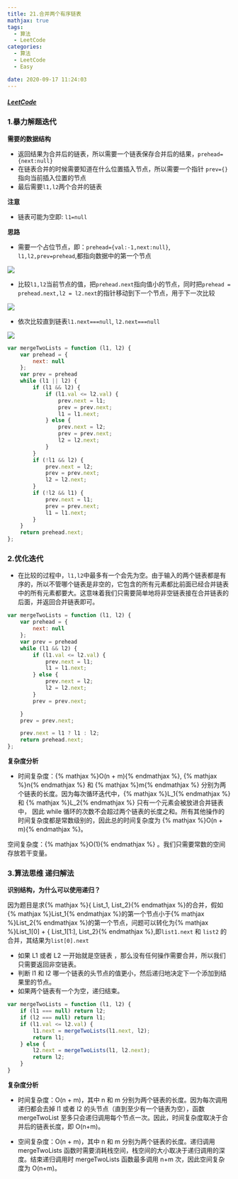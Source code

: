 ```yaml
---
title: 21.合并两个有序链表
mathjax: true
tags:
  - 算法
  - LeetCode
categories:
  - 算法
  - LeetCode
  - Easy

date: 2020-09-17 11:24:03
---
```


##### [LeetCode](https://leetcode-cn.com/problems/merge-two-sorted-lists/)

### 1.暴力解题迭代

**需要的数据结构**

+ 返回结果为合并后的链表，所以需要一个链表保存合并后的结果，`prehead={next:null}`
+ 在链表合并的时候需要知道在什么位置插入节点，所以需要一个指针 `prev={}` 指向当前插入位置的节点
+ 最后需要`l1,l2`两个合并的链表

**注意**

+ 链表可能为空即: `l1=null`

**思路**

+ 需要一个占位节点，即：`prehead={val:-1,next:null}`, `l1,l2,prev=prehead`,都指向数据中的第一个节点

![](0001.jpg)

+ 比较`l1,l2`当前节点的值，把`prehead.next`指向值小的节点，同时把`prehead = prehead.next,l2 = l2.next`的指针移动到下一个节点，用于下一次比较

![](0002.jpg)

+ 依次比较直到链表`l1.next===null`, `l2.next===null`

![](0003.jpg)

```javascript
var mergeTwoLists = function (l1, l2) {
    var prehead = {
        next: null
    };
    var prev = prehead
    while (l1 || l2) {
        if (l1 && l2) {
            if (l1.val <= l2.val) {
                prev.next = l1;
                prev = prev.next;
                l1 = l1.next;
            } else {
                prev.next = l2;
                prev = prev.next;
                l2 = l2.next;
            }
        }
        if (!l1 && l2) {
            prev.next = l2;
            prev = prev.next;
            l2 = l2.next;
        }
        if (!l2 && l1) {
            prev.next = l1;
            prev = prev.next;
            l1 = l1.next;
        }
    }
    return prehead.next;
};
```


### 2.优化迭代

+ 在比较的过程中，`l1,l2`中最多有一个会先为空。由于输入的两个链表都是有序的，所以不管哪个链表是非空的，它包含的所有元素都比前面已经合并链表中的所有元素都要大。这意味着我们只需要简单地将非空链表接在合并链表的后面，并返回合并链表即可。

```javascript
var mergeTwoLists = function (l1, l2) {
    var prehead = {
        next: null
    };
    var prev = prehead
    while (l1 && l2) {
        if (l1.val <= l2.val) {
            prev.next = l1;
            l1 = l1.next;
        } else {
            prev.next = l2;
            l2 = l2.next;
        }
        prev = prev.next;

    }
    prev = prev.next;

    prev.next = l1 ? l1 : l2;
    return prehead.next;
};
```

**复杂度分析**

+ 时间复杂度：{% mathjax %}O(n + m){% endmathjax %}, {% mathjax %}n{% endmathjax %} 和 {% mathjax %}m{% endmathjax %} 分别为两个链表的长度。因为每次循环迭代中，{% mathjax %}L_1{% endmathjax %} 和 {% mathjax %}L_2{% endmathjax %} 只有一个元素会被放进合并链表中， 因此 while 循环的次数不会超过两个链表的长度之和。所有其他操作的时间复杂度都是常数级别的，因此总的时间复杂度为 {% mathjax %}O(n + m){% endmathjax %}。

空间复杂度：{% mathjax %}O(1){% endmathjax %} 。我们只需要常数的空间存放若干变量。

### 3.算法思维 递归解法

**识别结构，为什么可以使用递归？**

因为题目是求{% mathjax %}\{ List_1, List_2\}{% endmathjax %}的合并，假如{% mathjax %}List_1{% endmathjax %}的第一个节点小于{% mathjax %}List_2{% endmathjax %}的第一个节点，问题可以转化为{% mathjax %}List_1[0] + \{ List_1[1:], List_2\}{% endmathjax %},即`list1.next` 和 `list2` 的合并，其结果为`list[0].next` 

+ 如果 L1 或者 L2 一开始就是空链表 ，那么没有任何操作需要合并，所以我们只需要返回非空链表。
+ 判断 l1 和 l2 哪一个链表的头节点的值更小，然后递归地决定下一个添加到结果里的节点。
+ 如果两个链表有一个为空，递归结束。

```javascript
var mergeTwoLists = function (l1, l2) {
    if (l1 === null) return l2;
    if (l2 === null) return l1;
    if (l1.val <= l2.val) {
        l1.next = mergeTwoLists(l1.next, l2);
        return l1;
    } else {
        l2.next = mergeTwoLists(l1, l2.next);
        return l2;
    }
}
```

**复杂度分析**

+ 时间复杂度：O(n + m)，其中 n 和 m 分别为两个链表的长度。因为每次调用递归都会去掉 l1 或者 l2 的头节点（直到至少有一个链表为空），函数 mergeTwoList 至多只会递归调用每个节点一次。因此，时间复杂度取决于合并后的链表长度，即 O(n+m)。

+ 空间复杂度：O(n + m)，其中 n 和 m 分别为两个链表的长度。递归调用 mergeTwoLists 函数时需要消耗栈空间，栈空间的大小取决于递归调用的深度。结束递归调用时 mergeTwoLists 函数最多调用 n+m 次，因此空间复杂度为 O(n+m)。